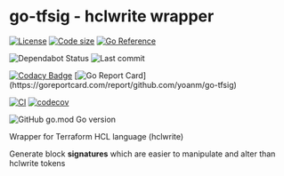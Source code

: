 # go-tfsig - hclwrite wrapper

[![License](https://img.shields.io/github/license/yoanm/go-tfsig.svg)](https://github.com/yoanm/go-tfsig)
[![Code size](https://img.shields.io/github/languages/code-size/yoanm/go-tfsig.svg)](https://github.com/yoanm/go-tfsig)
[![Go Reference](https://pkg.go.dev/badge/github.com/yoanm/go-tfsig.svg)](https://pkg.go.dev/github.com/yoanm/go-tfsig)

![Dependabot Status](https://flat.badgen.net/github/dependabot/yoanm/go-tfsig)
![Last commit](https://badgen.net/github/last-commit/yoanm/go-tfsig)

[![Codacy Badge](https://app.codacy.com/project/badge/Grade/e1ceed2c5fa24691b3735a7c4b7a73a0)](https://www.codacy.com/gh/yoanm/go-tfsig/dashboard?utm_source=github.com&amp;utm_medium=referral&amp;utm_content=yoanm/go-tfsig&amp;utm_campaign=Badge_Grade)
[![Go Report Card](https://goreportcard.com/badge/github.com/yoanm/go-tfsig?)](https://goreportcard.com/report/github.com/yoanm/go-tfsig)

[![CI](https://github.com/yoanm/go-tfsig/actions/workflows/CI.yml/badge.svg?branch=master)](https://github.com/yoanm/go-tfsig/actions/workflows/CI.yml)
[![codecov](https://codecov.io/gh/yoanm/go-tfsig/branch/master/graph/badge.svg?token=NHdwEBUFK5)](https://codecov.io/gh/yoanm/go-tfsig)

![GitHub go.mod Go version](https://img.shields.io/github/go-mod/go-version/yoanm/go-tfsig)

Wrapper for Terraform HCL language (hclwrite)

Generate block **signatures** which are easier to manipulate and alter than hclwrite tokens
